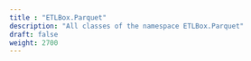 ```yaml
---
title : "ETLBox.Parquet"
description: "All classes of the namespace ETLBox.Parquet"
draft: false
weight: 2700
---
```

